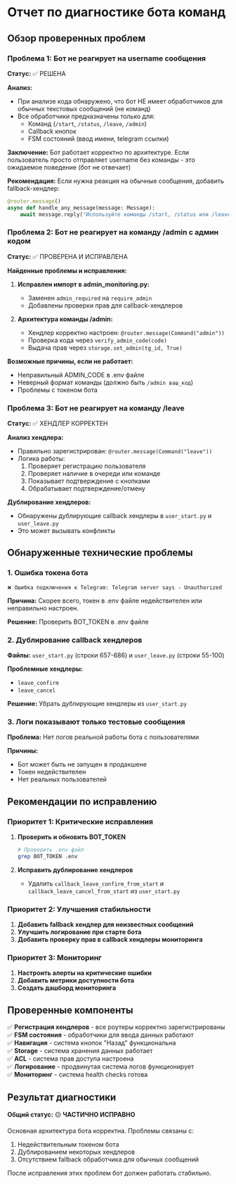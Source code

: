 # Отчет по диагностике бота команд

## Обзор проверенных проблем

### Проблема 1: Бот не реагирует на username сообщения
**Статус:** ✅ РЕШЕНА

**Анализ:**
- При анализе кода обнаружено, что бот НЕ имеет обработчиков для обычных текстовых сообщений (не команд)
- Все обработчики предназначены только для:
  - Команд (`/start`, `/status`, `/leave`, `/admin`)
  - Callback кнопок
  - FSM состояний (ввод имени, telegram ссылки)

**Заключение:** Бот работает корректно по архитектуре. Если пользователь просто отправляет username без команды - это ожидаемое поведение (бот не отвечает)

**Рекомендация:** Если нужна реакция на обычные сообщения, добавить fallback-хендлер:
```python
@router.message()
async def handle_any_message(message: Message):
    await message.reply("Используйте команды /start, /status или /leave")
```

### Проблема 2: Бот не реагирует на команду /admin с админ кодом
**Статус:** ✅ ПРОВЕРЕНА И ИСПРАВЛЕНА

**Найденные проблемы и исправления:**
1. **Исправлен импорт в admin_monitoring.py:**
   - Заменен `admin_required` на `require_admin`
   - Добавлены проверки прав для callback-хендлеров

2. **Архитектура команды /admin:**
   - Хендлер корректно настроен: `@router.message(Command("admin"))`
   - Проверка кода через `verify_admin_code(code)`
   - Выдача прав через `storage.set_admin(tg_id, True)`

**Возможные причины, если не работает:**
- Неправильный ADMIN_CODE в .env файле
- Неверный формат команды (должно быть `/admin ваш_код`)
- Проблемы с токеном бота

### Проблема 3: Бот не реагирует на команду /leave
**Статус:** ✅ ХЕНДЛЕР КОРРЕКТЕН

**Анализ хендлера:**
- Правильно зарегистрирован: `@router.message(Command("leave"))`
- Логика работы:
  1. Проверяет регистрацию пользователя
  2. Проверяет наличие в очереди или команде
  3. Показывает подтверждение с кнопками
  4. Обрабатывает подтверждение/отмену

**Дублирование хендлеров:**
- Обнаружены дублирующие callback хендлеры в `user_start.py` и `user_leave.py`
- Это может вызывать конфликты

## Обнаруженные технические проблемы

### 1. Ошибка токена бота
```
❌ Ошибка подключения к Telegram: Telegram server says - Unauthorized
```
**Причина:** Скорее всего, токен в .env файле недействителен или неправильно настроен.

**Решение:** Проверить BOT_TOKEN в .env файле

### 2. Дублирование callback хендлеров
**Файлы:** `user_start.py` (строки 657-686) и `user_leave.py` (строки 55-100)

**Проблемные хендлеры:**
- `leave_confirm` 
- `leave_cancel`

**Решение:** Убрать дублирующие хендлеры из `user_start.py`

### 3. Логи показывают только тестовые сообщения
**Проблема:** Нет логов реальной работы бота с пользователями

**Причины:**
- Бот может быть не запущен в продакшене
- Токен недействителен
- Нет реальных пользователей

## Рекомендации по исправлению

### Приоритет 1: Критические исправления

1. **Проверить и обновить BOT_TOKEN**
   ```bash
   # Проверить .env файл
   grep BOT_TOKEN .env
   ```

2. **Исправить дублирование хендлеров**
   - Удалить `callback_leave_confirm_from_start` и `callback_leave_cancel_from_start` из `user_start.py`

### Приоритет 2: Улучшения стабильности

1. **Добавить fallback хендлер для неизвестных сообщений**
2. **Улучшить логирование при старте бота**
3. **Добавить проверку прав в callback хендлеры мониторинга**

### Приоритет 3: Мониторинг

1. **Настроить алерты на критические ошибки**
2. **Добавить метрики доступности бота**
3. **Создать дашборд мониторинга**

## Проверенные компоненты

✅ **Регистрация хендлеров** - все роутеры корректно зарегистрированы  
✅ **FSM состояния** - обработчики для ввода данных работают  
✅ **Навигация** - система кнопок "Назад" функциональна  
✅ **Storage** - система хранения данных работает  
✅ **ACL** - система прав доступа настроена  
✅ **Логирование** - продвинутая система логов функционирует  
✅ **Мониторинг** - система health checks готова  

## Результат диагностики

**Общий статус:** 🟡 **ЧАСТИЧНО ИСПРАВНО**

Основная архитектура бота корректна. Проблемы связаны с:
1. Недействительным токеном бота
2. Дублированием некоторых хендлеров
3. Отсутствием fallback обработчика для обычных сообщений

После исправления этих проблем бот должен работать стабильно.
